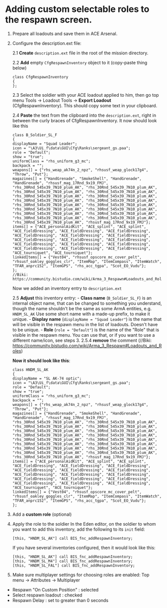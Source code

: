 # Adding custom selectable roles to the respawn screen.

1. Prepare all loadouts and save them in ACE Arsenal.
2. Configure the description.ext file:

	2.1 **Create** `description.ext` file in the root of the mission directory.
   
	2.2 **Add** empty `CfgRespawnInventory` object to it (copy-paste thing below)
    ```
    class CfgRespawnInventory
    {
    };
    ```

    2.3 Select the soldier with your ACE loadout applied to him, then go top menu Tools -> Loadout Tools -> **Export Loadout** (CfgRespawnInventory).
    This should copy some text in your clipboard.

    2.4 **Paste** the text from the clipboard into the `description.ext`, right in between the curly braces of CfgRespawnInventory.
    It now should look like this

    ```
    class B_Soldier_SL_F
    {
    displayName = "Squad Leader";
    icon = "\A3\Ui_f\data\GUI\Cfg\Ranks\sergeant_gs.paa";
    role = "Default";
    show = "true";
    uniformClass = "rhs_uniform_g3_mc";
    backpack = "";
    weapons[] = {"rhs_weap_ak74n_2_npz", "rhsusf_weap_glock17g4", "Throw", "Put"};
    magazines[] = {"HandGrenade", "SmokeShell", "HandGrenade", "HandGrenade", "rhsusf_mag_17Rnd_9x19_FMJ", "rhs_30Rnd_545x39_7N10_plum_AK", "rhs_30Rnd_545x39_7N10_plum_AK", "rhs_30Rnd_545x39_7N10_plum_AK", "rhs_30Rnd_545x39_7N10_plum_AK", "rhs_30Rnd_545x39_7N10_plum_AK", "rhs_30Rnd_545x39_7N10_plum_AK", "rhs_30Rnd_545x39_7N10_plum_AK", "rhs_30Rnd_545x39_7N10_plum_AK", "rhs_30Rnd_545x39_7N10_plum_AK", "rhs_30Rnd_545x39_7N10_plum_AK", "rhs_30Rnd_545x39_7N10_plum_AK", "rhs_30Rnd_545x39_7N10_plum_AK", "rhs_30Rnd_545x39_7N10_plum_AK", "rhs_30Rnd_545x39_7N10_plum_AK", "rhs_30Rnd_545x39_7N10_plum_AK", "rhs_30Rnd_545x39_7N10_plum_AK", "rhs_30Rnd_545x39_7N10_plum_AK", "rhsusf_mag_17Rnd_9x19_FMJ"};
    items[] = {"ACE_personalAidKit", "ACE_splint", "ACE_splint", "ACE_fieldDressing", "ACE_fieldDressing", "ACE_fieldDressing", "ACE_fieldDressing", "ACE_fieldDressing", "ACE_fieldDressing", "ACE_fieldDressing", "ACE_fieldDressing", "ACE_fieldDressing", "ACE_fieldDressing", "ACE_fieldDressing", "ACE_fieldDressing", "ACE_fieldDressing", "ACE_fieldDressing", "ACE_fieldDressing", "ACE_tourniquet", "ACE_tourniquet"};
    linkedItems[] = {"Vest04", "rhsusf_opscore_mc_cover_pelt", "rhsusf_oakley_goggles_clr", "ItemMap", "ItemCompass", "ItemWatch", "TFAR_anprc152", "ItemGPS", "rhs_acc_tgpa", "Scot_EO_Vudu"};
    };
    //Biki: https://community.bistudio.com/wiki/Arma_3_Respawn#Loadouts_and_Roles
    ```

    Now we added an inventory entry to `description.ext`

    2.5 **Adjust** this inventory entry:
        - **Class name** (`B_Soldier_SL_F`) is an internal object name, that can be changed to something you understand, though the name shouldn't be the same as some ArmA entities, e.g. `HNDM_SL_AK`
        Use some short name with a made-up prefix, to make it unique.
        - **Display name** (`displayName = "Squad Leader"`) is the name that will be visible in the respawn menu in the list of loadouts.
        Doesn't have to be unique.
        - **Role** (`role = "Default"`) is the name of the "Role" that is visible in the respawn menu.
        You can use that, or if you want to use a different name/icon, see steps 3.
        2.5.4 **remove** the comment (//Biki: https://community.bistudio.com/wiki/Arma_3_Respawn#Loadouts_and_Roles)

    **Now it should look like this**:

    ```
    class HNDM_SL_AK
    {
    displayName = "SL AK-74 optic";
    icon = "\A3\Ui_f\data\GUI\Cfg\Ranks\sergeant_gs.paa";
    role = "Default";
    show = "true";
    uniformClass = "rhs_uniform_g3_mc";
    backpack = "";
    weapons[] = {"rhs_weap_ak74n_2_npz", "rhsusf_weap_glock17g4", "Throw", "Put"};
    magazines[] = {"HandGrenade", "SmokeShell", "HandGrenade", "HandGrenade", "rhsusf_mag_17Rnd_9x19_FMJ", "rhs_30Rnd_545x39_7N10_plum_AK", "rhs_30Rnd_545x39_7N10_plum_AK", "rhs_30Rnd_545x39_7N10_plum_AK", "rhs_30Rnd_545x39_7N10_plum_AK", "rhs_30Rnd_545x39_7N10_plum_AK", "rhs_30Rnd_545x39_7N10_plum_AK", "rhs_30Rnd_545x39_7N10_plum_AK", "rhs_30Rnd_545x39_7N10_plum_AK", "rhs_30Rnd_545x39_7N10_plum_AK", "rhs_30Rnd_545x39_7N10_plum_AK", "rhs_30Rnd_545x39_7N10_plum_AK", "rhs_30Rnd_545x39_7N10_plum_AK", "rhs_30Rnd_545x39_7N10_plum_AK", "rhs_30Rnd_545x39_7N10_plum_AK", "rhs_30Rnd_545x39_7N10_plum_AK", "rhs_30Rnd_545x39_7N10_plum_AK", "rhs_30Rnd_545x39_7N10_plum_AK", "rhsusf_mag_17Rnd_9x19_FMJ"};
    items[] = {"ACE_personalAidKit", "ACE_splint", "ACE_splint", "ACE_fieldDressing", "ACE_fieldDressing", "ACE_fieldDressing", "ACE_fieldDressing", "ACE_fieldDressing", "ACE_fieldDressing", "ACE_fieldDressing", "ACE_fieldDressing", "ACE_fieldDressing", "ACE_fieldDressing", "ACE_fieldDressing", "ACE_fieldDressing", "ACE_fieldDressing", "ACE_fieldDressing", "ACE_fieldDressing", "ACE_tourniquet", "ACE_tourniquet"};
    linkedItems[] = {"Vest04", "rhsusf_opscore_mc_cover_pelt", "rhsusf_oakley_goggles_clr", "ItemMap", "ItemCompass", "ItemWatch", "TFAR_anprc152", "ItemGPS", "rhs_acc_tgpa", "Scot_EO_Vudu"};
    };
    ```
4. Add a **custom role** (optional)
5. Apply the role to the soldier
    In the Eden editor, on the soldier to whom you want to add this inventory, add the following to its `init` field:
    ```
    [this, "HNDM_SL_AK"] call BIS_fnc_addRespawnInventory;
    ```
    If you have several inventories configured, then it would look like this:
    ```
    [this, "HNDM_SL_AK"] call BIS_fnc_addRespawnInventory;
    [this, "HNDM_SL_M4"] call BIS_fnc_addRespawnInventory;
    [this, "HNDM_SL_FAL"] call BIS_fnc_addRespawnInventory;
    ```
6. Make sure multiplayer settings for choosing roles are enabled:
Top menu -> Attributes -> Multiplayer
- Respawn "On Custom Position" : selected
- Select respawn loadout : checked
- Respawn Delay : set to greater than 0 seconds

